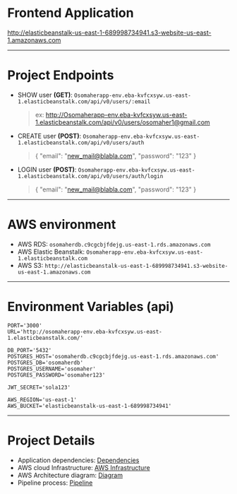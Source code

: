 # Frontend Application
http://elasticbeanstalk-us-east-1-689998734941.s3-website-us-east-1.amazonaws.com

---

# Project Endpoints
- SHOW user **(GET)**: ```Osomaherapp-env.eba-kvfcxsyw.us-east-1.elasticbeanstalk.com/api/v0/users/:email```


  >ex: http://Osomaherapp-env.eba-kvfcxsyw.us-east-1.elasticbeanstalk.com/api/v0/users/osomaher1@gmail.com

- CREATE user **(POST)**: ```Osomaherapp-env.eba-kvfcxsyw.us-east-1.elasticbeanstalk.com/api/v0/users/auth```

    >{
        "email": "new_mail@blabla.com",
        "password": "123"
    }

- LOGIN user **(POST)**: ```Osomaherapp-env.eba-kvfcxsyw.us-east-1.elasticbeanstalk.com/api/v0/users/auth/login```

    >{
        "email": "new_mail@blabla.com",
        "password": "123"
    }

---

# AWS environment
- AWS RDS: ```osomaherdb.c9cgcbjfdejg.us-east-1.rds.amazonaws.com```
- AWS Elastic Beanstalk: ```Osomaherapp-env.eba-kvfcxsyw.us-east-1.elasticbeanstalk.com```
- AWS S3: ```http://elasticbeanstalk-us-east-1-689998734941.s3-website-us-east-1.amazonaws.com```

---

# Environment Variables (api)
```
PORT='3000'
URL='http://osomaherapp-env.eba-kvfcxsyw.us-east-1.elasticbeanstalk.com/'

DB_PORT='5432'
POSTGRES_HOST='osomaherdb.c9cgcbjfdejg.us-east-1.rds.amazonaws.com'
POSTGRES_DB='osomaherdb'
POSTGRES_USERNAME='osomaher'
POSTGRES_PASSWORD='osomaher123'

JWT_SECRET='sola123'

AWS_REGION='us-east-1'
AWS_BUCKET='elasticbeanstalk-us-east-1-689998734941'
```
---
# Project Details
- Application dependencies: [Dependencies](./docs/app_dependencies.md)
- AWS cloud Infrastructure: [AWS Infrastructure](./docs/Infrastructure_description.md)
- AWS Architecture diagram: [Diagram](./docs/architecture_diagram.md)
- Pipeline process: [Pipeline](./docs/pipeline_process.md)